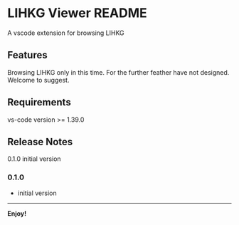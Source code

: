 # LIHKG Viewer README

A vscode extension for browsing LIHKG 

<!-- ## How to install

1. download vs-lihkg-[version no].vsix from [here](https://drive.google.com/file/d/1eqLTECt5POd0xpY-z1WS6uJVY7d_-MZn/view?usp=sharing).
1. Open the Extensions tab and click "install from VSIX" and select above file
1. enjoy! -->

## Features

Browsing LIHKG only in this time. For the further feather have not designed. Welcome to suggest.

## Requirements

vs-code version >= 1.39.0

<!-- ### Extension Settings

#None

## Known Issues

None -->

## Release Notes

0.1.0 initial version

### 0.1.0
- initial version

-----------------------------------------------------------------------------------------------------------

**Enjoy!**
